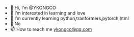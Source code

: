 - 👋 Hi, I’m @YKONGCO
- 👀 I’m interested in learning and love
- 🌱 I’m currently learning python,tranformers,pytorch,html
- 💞️ No 
- 📫 How to reach me ykongco@qq.com

